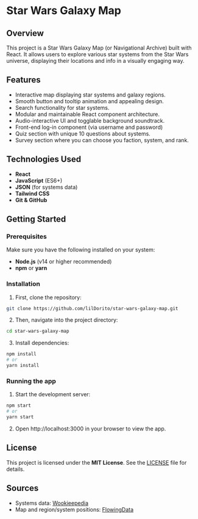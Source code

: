 # Star Wars Galaxy Map

## Overview
This project is a Star Wars Galaxy Map (or Navigational Archive) built with React. It allows users to explore various star systems from the Star Wars universe, displaying their locations and info in a visually engaging way.

## Features
- Interactive map displaying star systems and galaxy regions.
- Smooth button and tooltip animation and appealing design.
- Search functionality for star systems.
- Modular and maintainable React component architecture.
- Audio-interactive UI and togglable background soundtrack.
- Front-end log-in component (via username and password)
- Quiz section with unique 10 questions about systems.
- Survey section where you can choose you faction, system, and rank.

## Technologies Used
- **React**
- **JavaScript** (ES6+)
- **JSON** (for systems data)
- **Tailwind CSS**
- **Git & GitHub**

## Getting Started

### Prerequisites
Make sure you have the following installed on your system:

- **Node.js** (v14 or higher recommended)
- **npm** or **yarn**

### Installation
1. First, clone the repository:

```bash
git clone https://github.com/lilDorito/star-wars-galaxy-map.git
```

2. Then, navigate into the project directory:

```bash
cd star-wars-galaxy-map
```

3. Install dependencies:
```bash
npm install
# or
yarn install
```

### Running the app

1. Start the development server:
```bash
npm start
# or
yarn start
```

2. Open http://localhost:3000 in your browser to view the app.

## License
This project is licensed under the **MIT License**. See the [LICENSE](https://github.com/lilDorito/star-wars-galaxy-map/blob/main/LICENSE) file for details.

## Sources
- Systems data: [Wookieepedia](https://starwars.fandom.com/wiki/Main_Page)
- Map and region/system positions: [FlowingData](https://flowingdata.com/2025/01/03/star-wars-galaxy-map/)
